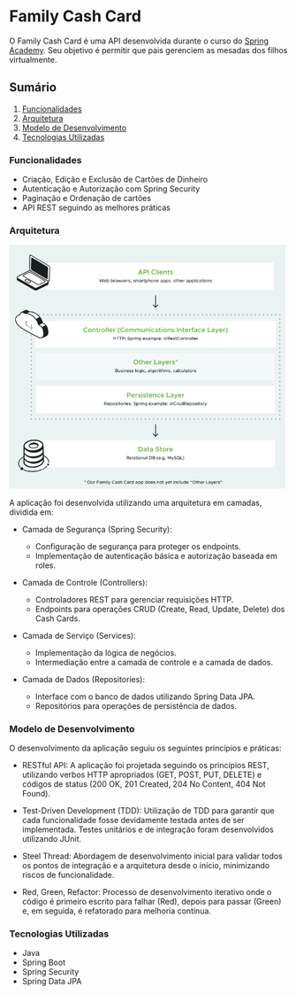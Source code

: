# Family Cash Card

O Family Cash Card é uma API desenvolvida durante o curso do [Spring Academy](https://spring.academy/courses/building-a-rest-api-with-spring-boot/lessons/introduction). Seu objetivo é permitir que pais gerenciem as mesadas dos filhos virtualmente.

## Sumário

1. [Funcionalidades](#funcionalidades)
2. [Arquitetura](#arquitetura)
3. [Modelo de Desenvolvimento](#modelo-de-desenvolvimento)
4. [Tecnologias Utilizadas](#tecnologias-utilizadas)

### Funcionalidades
- Criação, Edição e Exclusão de Cartões de Dinheiro
- Autenticação e Autorização com Spring Security
- Paginação e Ordenação de cartões
- API REST seguindo as melhores práticas


### Arquitetura

<img src="./images/layers.png" alt="example img" style="width: 500px; height: auto; max-width: 100%;">


A aplicação foi desenvolvida utilizando uma arquitetura em camadas, dividida em:

- Camada de Segurança (Spring Security):
    - Configuração de segurança para proteger os endpoints.
    - Implementação de autenticação básica e autorização baseada em roles.

- Camada de Controle (Controllers):
    - Controladores REST para gerenciar requisições HTTP.
    - Endpoints para operações CRUD (Create, Read, Update, Delete) dos Cash Cards.

- Camada de Serviço (Services):
    - Implementação da lógica de negócios.
    - Intermediação entre a camada de controle e a camada de dados.

- Camada de Dados (Repositories):
    - Interface com o banco de dados utilizando Spring Data JPA.
    - Repositórios para operações de persistência de dados.

### Modelo de Desenvolvimento

O desenvolvimento da aplicação seguiu os seguintes princípios e práticas:

- RESTful API: A aplicação foi projetada seguindo os princípios REST, utilizando verbos HTTP apropriados (GET, POST, PUT, DELETE) e códigos de status (200 OK, 201 Created, 204 No Content, 404 Not Found).

- Test-Driven Development (TDD): Utilização de TDD para garantir que cada funcionalidade fosse devidamente testada antes de ser implementada. Testes unitários e de integração foram desenvolvidos utilizando JUnit.

- Steel Thread: Abordagem de desenvolvimento inicial para validar todos os pontos de integração e a arquitetura desde o início, minimizando riscos de funcionalidade.

- Red, Green, Refactor: Processo de desenvolvimento iterativo onde o código é primeiro escrito para falhar (Red), depois para passar (Green) e, em seguida, é refatorado para melhoria contínua.

### Tecnologias Utilizadas
- Java
- Spring Boot
- Spring Security
- Spring Data JPA